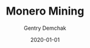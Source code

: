 ---
title: 'Monero Mining'
date: '2020-01-01'
description: 'Setting up a monero mining rig'
tags: 'Cryptocurrency, CPU Mining, GPU Mining, XMR'
author: 'Gentry Demchak'
image: '/images/profile.jpg'
---